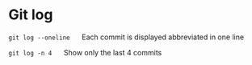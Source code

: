 Git log
=======
     
```git log --oneline```&nbsp;&nbsp;&nbsp;&nbsp;&nbsp; Each commit is displayed abbreviated in one line

```git log -n 4``` &nbsp;&nbsp;&nbsp;&nbsp;&nbsp;Show only the last 4 commits